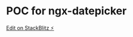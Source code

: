 # POC for ngx-datepicker

[Edit on StackBlitz ⚡️](https://stackblitz.com/edit/ngx-daterangepicker-material-for-angular8-wqynbl)
